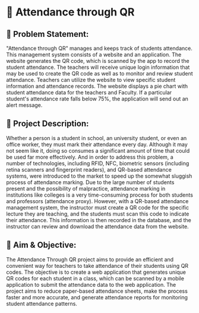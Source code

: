 # :bookmark_tabs: Attendance through QR
  
## :thinking: Problem Statement:

"Attendance through QR" manages and keeps track of students
attendance. This management system consists of a website and an
application. The website generates the QR code, which is scanned by the
app to record the student attendance. The teachers will receive unique
login information that may be used to create the QR code as well as to
monitor and review student attendance. Teachers can utilize the website
to view specific student information and attendance records. The website
displays a pie chart with student attendance data for the teachers and
Faculty. If a particular student's attendance rate falls below 75%, the
application will send out an alert message.

## :open_book: Project Description:
Whether a person is a student in school, an university student, or even an office worker, they must mark their attendance every day. Although it may not seem like it, doing so consumes a significant amount of time that could be used far more effectively. And in order to address this problem, a number of technologies, including RFID, NFC, biometric sensors (including retina scanners and fingerprint readers), and QR-based attendance systems, were introduced to the market to speed up the somewhat sluggish process of attendance marking. 
Due to the large number of students present and the possibility of malpractice, attendance marking in institutions like colleges is a very time-consuming process for both students and professors (attendance proxy). However, with a QR-based attendance management system, the instructor must create a QR code for the specific lecture they are teaching, and the students must scan this code to indicate their attendance. This information is then recorded in the database, and the instructor can review and download the attendance data from the website.

## :dart: Aim & Objective:
The Attendance Through QR project aims to provide an efficient and convenient way for teachers to take attendance of their students using QR codes. The objective is to create a web application that generates unique QR codes for each student in a class, which can be scanned by a mobile application to submit the attendance data to the web application. The project aims to reduce paper-based attendance sheets, make the process faster and more accurate, and generate attendance reports for monitoring student attendance patterns.
